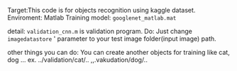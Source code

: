 Target:This code is for objects recognition using kaggle dataset.
Enviroment: Matlab
Training model: `googlenet_matlab.mat`

detail:
`validation_cnn.m` is validation program.
Do:
Just change `imagedatastore` ' parameter to your test image folder(input image) path.

other things you can do:
You can create another objects for training like cat, dog ...
ex. ../validation/cat/.. ,,.vakudation/dog/.. 


